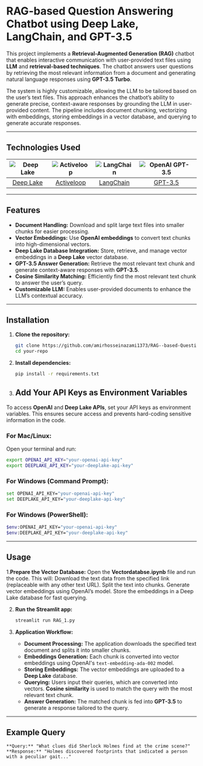 # RAG-based Question Answering Chatbot using Deep Lake, LangChain, and GPT-3.5

This project implements a **Retrieval-Augmented Generation (RAG)** chatbot that enables interactive communication with user-provided text files using **LLM** and **retrieval-based techniques**. The chatbot answers user questions by retrieving the most relevant information from a document and generating natural language responses using **GPT-3.5 Turbo**.

The system is highly customizable, allowing the LLM to be tailored based on the user’s text files. This approach enhances the chatbot’s ability to generate precise, context-aware responses by grounding the LLM in user-provided content. The pipeline includes document chunking, vectorizing with embeddings, storing embeddings in a vector database, and querying to generate accurate responses.

---

## Technologies Used

| ![Deep Lake](https://camo.githubusercontent.com/ca89695434d3a14babec7e7a8bbb25f2749d8bb1906225b7fe2f50684ad54ba6/68747470733a2f2f692e706f7374696d672e63632f72736a63576333532f646565706c616b652d6c6f676f2e706e67) | ![Activeloop](https://avatars.githubusercontent.com/u/34816118?s=200&v=4) | ![LangChain](https://raw.githubusercontent.com/langchain-ai/.github/main/profile/logo-dark.svg#gh-light-mode-only) | ![OpenAI GPT-3.5](https://github.com/user-attachments/assets/8985f5fe-dbb5-4692-969e-6141d2721feb) |
|:--:|:--:|:--:|:--:|
| [Deep Lake](https://deeplake.ai/) | [Activeloop](https://activeloop.ai/) | [LangChain](https://www.langchain.com/) | [GPT-3.5](https://beta.openai.com/docs/models/gpt-3-5) |

---

## Features

- **Document Handling:** Download and split large text files into smaller chunks for easier processing.
- **Vector Embeddings:** Use **OpenAI embeddings** to convert text chunks into high-dimensional vectors.
- **Deep Lake Database Integration:** Store, retrieve, and manage vector embeddings in a **Deep Lake** vector database.
- **GPT-3.5 Answer Generation:** Retrieve the most relevant text chunk and generate context-aware responses with **GPT-3.5**.
- **Cosine Similarity Matching:** Efficiently find the most relevant text chunk to answer the user’s query.
- **Customizable LLM:** Enables user-provided documents to enhance the LLM’s contextual accuracy.

---

## Installation

1. **Clone the repository:**
    ```bash
    git clone https://github.com/amirhosseinazami1373/RAG--based-Question-answering-chatbot-.git
    cd your-repo
    ```

2. **Install dependencies:**
    ```bash
    pip install -r requirements.txt
    ```

3. ## Add Your API Keys as Environment Variables

To access **OpenAI** and **Deep Lake APIs**, set your API keys as environment variables. This ensures secure access and prevents hard-coding sensitive information in the code.

### For Mac/Linux:
Open your terminal and run:
```bash
export OPENAI_API_KEY="your-openai-api-key"
export DEEPLAKE_API_KEY="your-deeplake-api-key"
 ```
### For Windows (Command Prompt):

```bash
set OPENAI_API_KEY="your-openai-api-key"
set DEEPLAKE_API_KEY="your-deeplake-api-key"
```
### For Windows (PowerShell):

```bash
$env:OPENAI_API_KEY="your-openai-api-key"
$env:DEEPLAKE_API_KEY="your-deeplake-api-key"
```
---

## Usage
1.**Prepare the Vector Database:**
Open the **Vectordatabse.ipynb** file and run the code. This will: Download the text data from the specified link (replaceable with any other text URL). Split the text into chunks. Generate vector embeddings using OpenAI’s model. Store the embeddings in a Deep Lake database for fast querying.

2. **Run the Streamlit app:**
    ```bash
    streamlit run RAG_1.py
    ```

2. **Application Workflow:**
   - **Document Processing:** The application downloads the specified text document and splits it into smaller chunks.
   - **Embeddings Generation:** Each chunk is converted into vector embeddings using OpenAI's `text-embedding-ada-002` model.
   - **Storing Embeddings:** The vector embeddings are uploaded to a **Deep Lake** database.
   - **Querying:** Users input their queries, which are converted into vectors. **Cosine similarity** is used to match the query with the most relevant text chunk.
   - **Answer Generation:** The matched chunk is fed into **GPT-3.5** to generate a response tailored to the query.

---

## Example Query

```text
**Query:** "What clues did Sherlock Holmes find at the crime scene?"
**Response:** "Holmes discovered footprints that indicated a person with a peculiar gait..."




